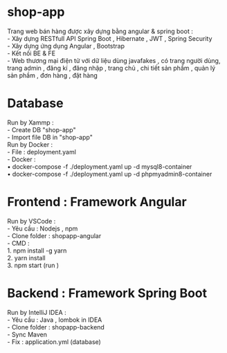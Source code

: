# shop-app
Trang web bán hàng được xây dựng bằng angular &amp; spring boot :  
     -  Xây dựng RESTfull API Spring Boot , Hibernate , JWT , Spring Security  
     -  Xây dựng ứng dụng Angular , Bootstrap  
     -  Kết nối BE & FE  
     -  Web thương mại điện tử với dữ liệu dùng javafakes , có trang người dùng, trang admin , đăng kí , đăng nhập , trang chủ , chi tiết sản phẩm , quản lý sản phầm , đơn hàng , đặt hàng
    
# Database 
  Run by Xammp :  
     - Create DB "shop-app"  
     - Import file DB in "shop-app"  
  Run by Docker :  
     - File : deployment.yaml  
     - Docker :   
              •  docker-compose -f ./deployment.yaml up -d mysql8-container  
              •  docker-compose -f ./deployment.yaml up -d phpmyadmin8-container
# Frontend : Framework Angular
  Run by VSCode :   
     - Yêu cầu : Nodejs , npm  
     - Clone folder : shopapp-angular  
     - CMD :    
     1. npm install -g yarn      
     2. yarn install       
     3. npm start (run )  
# Backend : Framework Spring Boot
   Run by IntelliJ IDEA :  
     - Yêu cầu : Java , lombok in IDEA  
     - Clone folder : shopapp-backend  
     - Sync Maven  
     - Fix : application.yml (database)  
     
